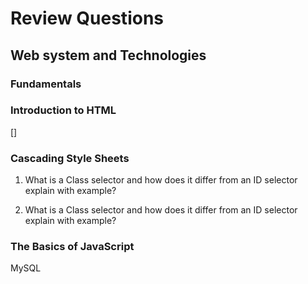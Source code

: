 # Review Questions
## Web system and Technologies
### Fundamentals
### Introduction to HTML
[]


### Cascading Style Sheets

1. What is a Class selector and how does it differ from an ID selector explain with example?

1. What is a Class selector and how does it differ from an ID selector explain with example?

### The Basics of JavaScript



MySQL
